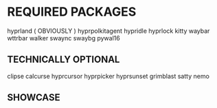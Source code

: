 # REQUIRED PACKAGES
hyprland ( OBVIOUSLY )
hyprpolkitagent
hypridle
hyprlock
kitty
waybar
wttrbar
walker
swaync
swaybg
pywal16

## TECHNICALLY OPTIONAL
clipse
calcurse
hyprcursor
hyprpicker
hyprsunset
grimblast
satty
nemo

## SHOWCASE
